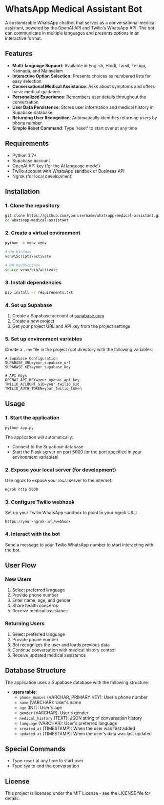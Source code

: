 # WhatsApp Medical Assistant Bot

A customizable WhatsApp chatbot that serves as a conversational medical assistant, powered by the OpenAI API and Twilio's WhatsApp API. The bot can communicate in multiple languages and presents options in an interactive format.

## Features

- **Multi-language Support**: Available in English, Hindi, Tamil, Telugu, Kannada, and Malayalam
- **Interactive Option Selection**: Presents choices as numbered lists for easy selection
- **Conversational Medical Assistance**: Asks about symptoms and offers basic medical guidance
- **Personalized Experience**: Remembers user details throughout the conversation
- **User Data Persistence**: Stores user information and medical history in Supabase database
- **Returning User Recognition**: Automatically identifies returning users by phone number
- **Simple Reset Command**: Type 'reset' to start over at any time

## Requirements

- Python 3.7+
- Supabase account
- OpenAI API key (for the AI language model)
- Twilio account with WhatsApp sandbox or Business API
- Ngrok (for local development)

## Installation

### 1. Clone the repository

```bash
git clone https://github.com/yourusername/whatsapp-medical-assistant.git
cd whatsapp-medical-assistant
```

### 2. Create a virtual environment

```bash
python -m venv venv

# On Windows
venv\Scripts\activate

# On macOS/Linux
source venv/bin/activate
```

### 3. Install dependencies

```bash
pip install -r requirements.txt
```

### 4. Set up Supabase

1. Create a Supabase account at [supabase.com](https://supabase.com)
2. Create a new project
3. Get your project URL and API key from the project settings

### 5. Set up environment variables

Create a `.env` file in the project root directory with the following variables:

```
# Supabase Configuration
SUPABASE_URL=your_supabase_url
SUPABASE_KEY=your_supabase_key

# API Keys
OPENAI_API_KEY=your_openai_api_key
TWILIO_ACCOUNT_SID=your_twilio_sid
TWILIO_AUTH_TOKEN=your_twilio_token
```

## Usage

### 1. Start the application

```bash
python app.py
```

The application will automatically:
- Connect to the Supabase database
- Start the Flask server on port 5000 (or the port specified in your environment variables)

### 2. Expose your local server (for development)

Use ngrok to expose your local server to the internet:

```bash
ngrok http 5000
```

### 3. Configure Twilio webhook

Set up your Twilio WhatsApp sandbox to point to your ngrok URL:

```
https://your-ngrok-url/webhook
```

### 4. Interact with the bot

Send a message to your Twilio WhatsApp number to start interacting with the bot.

## User Flow

### New Users
1. Select preferred language
2. Provide phone number
3. Enter name, age, and gender
4. Share health concerns
5. Receive medical assistance

### Returning Users
1. Select preferred language
2. Provide phone number
3. Bot recognizes the user and loads previous data
4. Continue conversation with medical history context
5. Receive updated medical assistance

## Database Structure

The application uses a Supabase database with the following structure:

- **users table**:
  - `phone_number` (VARCHAR, PRIMARY KEY): User's phone number
  - `name` (VARCHAR): User's name
  - `age` (INT): User's age
  - `gender` (VARCHAR): User's gender
  - `medical_history` (TEXT): JSON string of conversation history
  - `language` (VARCHAR): User's preferred language
  - `created_at` (TIMESTAMP): When the user was first added
  - `updated_at` (TIMESTAMP): When the user's data was last updated

## Special Commands

- Type `reset` at any time to start over
- Type `bye` to end the conversation

## License

This project is licensed under the MIT License - see the LICENSE file for details.
